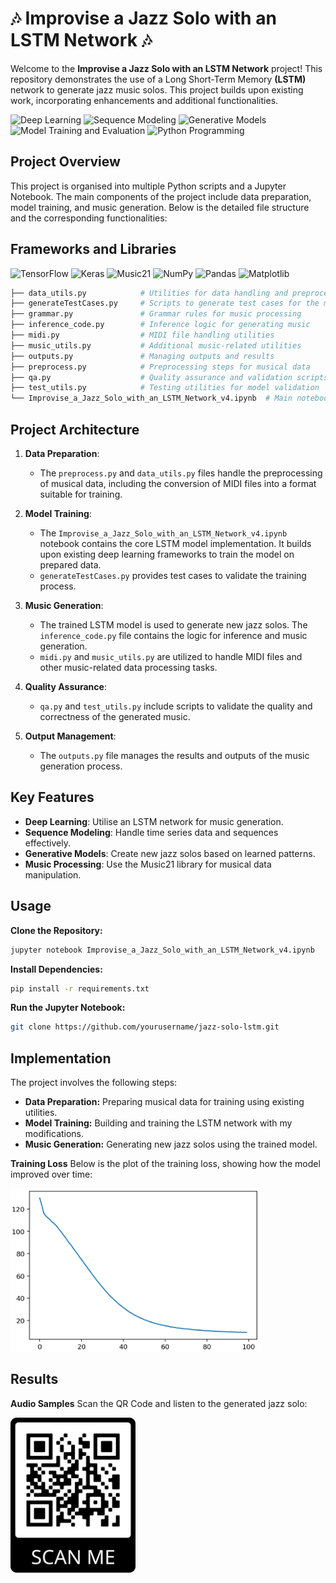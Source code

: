 # 🎶 Improvise a Jazz Solo with an LSTM Network 🎶

Welcome to the **Improvise a Jazz Solo with an LSTM Network** project! This repository demonstrates the use of a Long Short-Term Memory **(LSTM)** network to generate jazz music solos. This project builds upon existing work, incorporating enhancements and additional functionalities.

![Deep Learning](https://img.shields.io/badge/Skill-Deep%20Learning-yellow)
![Sequence Modeling](https://img.shields.io/badge/Skill-Sequence%20Modeling-blueviolet)
![Generative Models](https://img.shields.io/badge/Skill-Generative%20Models-green)
![Model Training and Evaluation](https://img.shields.io/badge/Skill-Model%20Training%20and%20Evaluation-orange)
![Python Programming](https://img.shields.io/badge/Skill-Python%20Programming-brightgreen)

## Project Overview
This project is organised into multiple Python scripts and a Jupyter Notebook. The main components of the project include data preparation, model training, and music generation. Below is the detailed file structure and the corresponding functionalities:

## Frameworks and Libraries
![TensorFlow](https://img.shields.io/badge/TensorFlow-2.16.1-orange.svg?style=flat&logo=tensorflow)
![Keras](https://img.shields.io/badge/Keras-3.3.3-red.svg?style=flat&logo=keras)
![Music21](https://img.shields.io/badge/Music21-v6.1-blue.svg?style=flat&logo=music21)
![NumPy](https://img.shields.io/badge/NumPy-1.26.4-blue.svg?style=flat&logo=numpy)
![Pandas](https://img.shields.io/badge/Pandas-2.2.2-yellow.svg?style=flat&logo=pandas)
![Matplotlib](https://img.shields.io/badge/Matplotlib-3.6.2-green.svg?style=flat&logo=matplotlib)

```bash
├── data_utils.py            # Utilities for data handling and preprocessing
├── generateTestCases.py     # Scripts to generate test cases for the model
├── grammar.py               # Grammar rules for music processing
├── inference_code.py        # Inference logic for generating music
├── midi.py                  # MIDI file handling utilities
├── music_utils.py           # Additional music-related utilities
├── outputs.py               # Managing outputs and results
├── preprocess.py            # Preprocessing steps for musical data
├── qa.py                    # Quality assurance and validation scripts
├── test_utils.py            # Testing utilities for model validation
└── Improvise_a_Jazz_Solo_with_an_LSTM_Network_v4.ipynb  # Main notebook for the project
```

## Project Architecture
1. **Data Preparation**:
   - The `preprocess.py` and `data_utils.py` files handle the preprocessing of musical data, including the conversion of MIDI files into a format suitable for training.

2. **Model Training**:
   - The `Improvise_a_Jazz_Solo_with_an_LSTM_Network_v4.ipynb` notebook contains the core LSTM model implementation. It builds upon existing deep learning frameworks to train the model on prepared data.
   - `generateTestCases.py` provides test cases to validate the training process.

3. **Music Generation**:
   - The trained LSTM model is used to generate new jazz solos. The `inference_code.py` file contains the logic for inference and music generation.
   - `midi.py` and `music_utils.py` are utilized to handle MIDI files and other music-related data processing tasks.

4. **Quality Assurance**:
   - `qa.py` and `test_utils.py` include scripts to validate the quality and correctness of the generated music.

5. **Output Management**:
   - The `outputs.py` file manages the results and outputs of the music generation process.

## Key Features
- **Deep Learning**: Utilise an LSTM network for music generation.
- **Sequence Modeling**: Handle time series data and sequences effectively.
- **Generative Models**: Create new jazz solos based on learned patterns.
- **Music Processing**: Use the Music21 library for musical data manipulation.

## Usage
**Clone the Repository:**
```bash
jupyter notebook Improvise_a_Jazz_Solo_with_an_LSTM_Network_v4.ipynb
```
**Install Dependencies:**
```bash
pip install -r requirements.txt
```
**Run the Jupyter Notebook:**
```bash
git clone https://github.com/yourusername/jazz-solo-lstm.git
```
## Implementation
The project involves the following steps:

- **Data Preparation:** Preparing musical data for training using existing utilities.
- **Model Training:** Building and training the LSTM network with my modifications.
- **Music Generation:** Generating new jazz solos using the trained model.

**Training Loss**
Below is the plot of the training loss, showing how the model improved over time:

<img src="images\image.png" style="width:400px;">

## Results
**Audio Samples**
Scan the QR Code and listen to the generated jazz solo:

<img src="output\frame.png" style="width:200px;">
